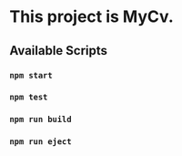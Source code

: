 # This project is MyCv.

## Available Scripts

### `npm start`
### `npm test`
### `npm run build`
### `npm run eject`

